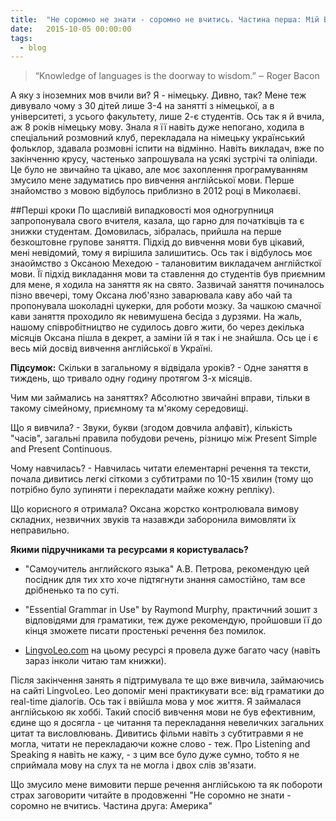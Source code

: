 ```yaml
---
title:  "Не соромно не знати - соромно не вчитись. Частина перша: Мій Background"
date:   2015-10-05 00:00:00
tags: 
  - blog
---
```


> “Knowledge of languages is the doorway to wisdom.”
 ‒ Roger Bacon

А яку з іноземних мов вчили ви? Я - німецьку. Дивно, так? Мене теж дивувало чому з 30 дітей лише 3-4 на занятті з німецької, а в університеті, з усього факультету, лише 2-є студентів. Ось так я й вчила, аж 8 років німецьку мову. Знала я її навіть дуже непогано, ходила в спеціальний розмовний клуб, перекладала на німецьку український фольклор, здавала розмовні іспити на відмінно. Навіть викладач, вже по закінченню крусу, частенько запрошувала на усякі зустрічі та оліпіади. Це було не звичайно та цікаво, але моє захоплення програмуванням змусило мене задуматись про вивчення англійської мови. Перше знайомство з мовою відбулось приблизно в 2012 році в Миколаєві.

##Перші кроки
По щасливій випадковості моя одногрупниця запропонувала свого вчителя, казала, що гарно для початківців та є знижки студентам. Домовилась, зібралась, прийшла на перше безкоштовне групове заняття. Підхід до вивчення мови був цікавий, мені невідомий, тому я вирішила залишитись. Ось так і відбулось моє знаоймство з Оксаною Мехедою - талановитим викладачем англійсткої мови. Її підхід викладання мови та ставлення до студентів був приємним для мене, я ходила на заняття як на свято. Зазвичай заняття починалось пізно ввечері, тому Оксана люб'язно заварювала каву або чай та пропонувала шоколадні цукерки, для роботи мозку. За чашкою смачної кави заняття проходило як невимушена бесіда з дурзями. На жаль, нашому співробітництво не судилось довго жити, бо через декілька місяців Оксана пішла в декрет, а заміни їй я так і не знайшла. Ось це і є весь мій досвід вивчення англійської в Україні.

**Підсумок:**
Скільки в загальному я відвідала уроків?  - Одне заняття в тиждень, що тривало одну годину протягом 3-х місяців.

Чим ми займались на заняттях? Абсолютно звичайні вправи, тільки в такому сімейному, приємному та м'якому середовищі. 

Що я вивчила? - Звуки, букви (згодом довчила алфавіт), кількість "часів", загальні правила побудови речень, різницю між Present Simple and Present Continuous.

Чому навчилась? - Навчилась читати елементарні речення та тексти, почала дивитись легкі сіткоми з субтитрами по 10-15 хвилин (тому що потрібно було зупиняти і перекладати майже кожну репліку).

Що корисного я отримала? Оксана жорстко контролювала вимову складних, незвичних звуків та назавжди заборонила вимовляти їх неправильно. 

**Якими підручниками та ресурсами я користувалась?**

 - "Самоучитель английского языка" А.В. Петрова, рекомендую цей посідник для тих хто хоче підтягнути знання самостійно, там все дрібненько та по суті.

 - "Essential Grammar in Use" by Raymond Murphy, практичний зошит з відповідями для граматики, теж дуже рекомендую, пройшовши її до кінця зможете писати простенькі речення без помилок.

 - [LingvoLeo.com](https://lingualeo.com) на цьому ресурсі я провела дуже багато часу (навіть зараз інколи читаю там книжки).

Після закінчення занять я підтримувала те що вже вивчила, займаючись на сайті LingvoLeo. Leo допоміг мені практикувати все: від граматики до real-time діалогів. 
Ось так і ввійшла мова у моє життя. Я займалася англійською як хоббі. Такий спосіб вивчення мови не був ефективним, єдине що я досягла - це читання та перекладання невеличких загальних цитат та висловлювань. Дивитись фільми навіть з субтитравми я не могла, читати не перекладаючи кожне слово - теж. Про Listening and Speaking я навіть не кажу, - з цим все було дуже сумно, тобто я не сприймала мову на слух та не могла і двох слів зв'язати.

Що змусило мене вимовити перше речення англійською та як побороти страх заговорити читайте в продовженні "Не соромно не знати - соромно не вчитись. Частина друга: Америка"



